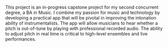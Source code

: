 This project is an in-progress capstone project for my second concurrent degree, a BA in Music. I combine my passion for music and technology by developing a practical app that will be pivotal in improving the intonation ability of instrumentalists. The app will allow musicians to hear whether a pitch is out-of-tune by playing with professional recorded audio. The ability to adjust pitch in real time is critical to high-level ensembles and live performances. 
